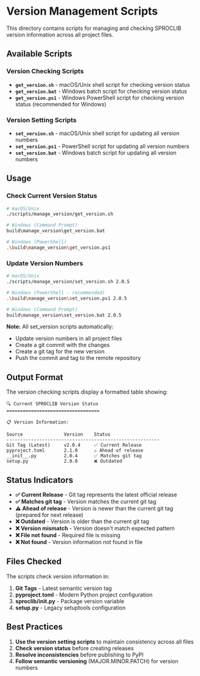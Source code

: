 # Version Management Scripts

This directory contains scripts for managing and checking SPROCLIB version information across all project files.

## Available Scripts

### Version Checking Scripts
- **`get_version.sh`** - macOS/Unix shell script for checking version status
- **`get_version.bat`** - Windows batch script for checking version status  
- **`get_version.ps1`** - Windows PowerShell script for checking version status (recommended for Windows)

### Version Setting Scripts
- **`set_version.sh`** - macOS/Unix shell script for updating all version numbers
- **`set_version.ps1`** - PowerShell script for updating all version numbers  
- **`set_version.bat`** - Windows batch script for updating all version numbers

## Usage

### Check Current Version Status
```bash
# macOS/Unix
./scripts/manage_version/get_version.sh

# Windows (Command Prompt)
build\manage_version\get_version.bat

# Windows (PowerShell)
.\build\manage_version\get_version.ps1
```

### Update Version Numbers
```bash
# macOS/Unix
./scripts/manage_version/set_version.sh 2.0.5

# Windows (PowerShell - recommended)
.\build\manage_version\set_version.ps1 2.0.5

# Windows (Command Prompt)
build\manage_version\set_version.bat 2.0.5
```

**Note:** All set_version scripts automatically:
- Update version numbers in all project files
- Create a git commit with the changes
- Create a git tag for the new version
- Push the commit and tag to the remote repository

## Output Format

The version checking scripts display a formatted table showing:

```
🔍 Current SPROCLIB Version Status
==================================

📋 Version Information:

Source               Version    Status              
--------------------------------------------------------
Git Tag (Latest)     v2.0.4     ✅ Current Release 
pyproject.toml       2.1.0      ⚠️ Ahead of release
__init__.py          2.0.4      ✅ Matches git tag 
setup.py             2.0.0      ❌ Outdated        
```

## Status Indicators

- **✅ Current Release** - Git tag represents the latest official release
- **✅ Matches git tag** - Version matches the current git tag
- **⚠️ Ahead of release** - Version is newer than the current git tag (prepared for next release)
- **❌ Outdated** - Version is older than the current git tag
- **❌ Version mismatch** - Version doesn't match expected pattern
- **❌ File not found** - Required file is missing
- **❌ Not found** - Version information not found in file

## Files Checked

The scripts check version information in:
1. **Git Tags** - Latest semantic version tag
2. **pyproject.toml** - Modern Python project configuration
3. **sproclib/__init__.py** - Package version variable
4. **setup.py** - Legacy setuptools configuration

## Best Practices

1. **Use the version setting scripts** to maintain consistency across all files
2. **Check version status** before creating releases
3. **Resolve inconsistencies** before publishing to PyPI
4. **Follow semantic versioning** (MAJOR.MINOR.PATCH) for version numbers
